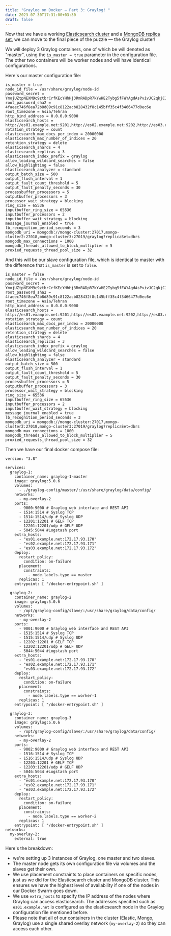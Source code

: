 ```yaml
---
title: "Graylog on Docker — Part 3: Graylog! "
date: 2023-07-30T17:31:00+03:30
draft: false
---
```


Now that we have a working [Elasticsearch cluster](https://workingtitle.pro/posts/graylog-on-docker-part-1/) and a [MongoDB replica set](https://workingtitle.pro/posts/graylog-on-docker-part-2/), we can move to the final piece of the puzzle — the Graylog cluster!

We will deploy 3 Graylog containers, one of which be will denoted as "master", using the `is_master = true` parameter in the configuration file. The other two containers will be worker nodes and will have identical configurations.

Here's our master configuration file:
```
is_master = true
node_id_file = /usr/share/graylog/node-id
password_secret = YmojUZtpNEXM9c9ztbrCrfKEcYHhHj3RmRADpR7kYwHE2Tybg5fFWYAgdAsPvivJC2qkjCJonDqmnRiFeRsQM
root_password_sha2 = 4faeec746f8ea72b8d89c91c8122acb828432f8c145bff35c4f3466477d0ec6e
root_timezone = Asia/Tehran
http_bind_address = 0.0.0.0:9000
elasticsearch_hosts = http://es01.example.net:9201,http://es02.example.net:9202,http://es03.example.net:9203
rotation_strategy = count
elasticsearch_max_docs_per_index = 20000000
elasticsearch_max_number_of_indices = 20
retention_strategy = delete
elasticsearch_shards = 4
elasticsearch_replicas = 3
elasticsearch_index_prefix = graylog
allow_leading_wildcard_searches = false
allow_highlighting = false
elasticsearch_analyzer = standard
output_batch_size = 500
output_flush_interval = 1
output_fault_count_threshold = 5
output_fault_penalty_seconds = 30
processbuffer_processors = 5
outputbuffer_processors = 3
processor_wait_strategy = blocking
ring_size = 65536
inputbuffer_ring_size = 65536
inputbuffer_processors = 2
inputbuffer_wait_strategy = blocking
message_journal_enabled = true
lb_recognition_period_seconds = 3
mongodb_uri = mongodb://mongo-cluster:27017,mongo-cluster2:27018,mongo-cluster3:27019/graylog?replicaSet=dbrs
mongodb_max_connections = 1000
mongodb_threads_allowed_to_block_multiplier = 5
proxied_requests_thread_pool_size = 32
```

And this will be our slave configuration file, which is identical to master with the difference that `is_master` is set to `false`.
```
is_master = false
node_id_file = /usr/share/graylog/node-id
password_secret = YmojUZtpNEXM9c9ztbrCrfKEcYHhHj3RmRADpR7kYwHE2Tybg5fFWYAgdAsPvivJC2qkjCJonDqmnRiFeRsQM
root_password_sha2 = 4faeec746f8ea72b8d89c91c8122acb828432f8c145bff35c4f3466477d0ec6e
root_timezone = Asia/Tehran
http_bind_address = 0.0.0.0:9000
elasticsearch_hosts = http://es01.example.net:9201,http://es02.example.net:9202,http://es03.example.net:9203
rotation_strategy = count
elasticsearch_max_docs_per_index = 20000000
elasticsearch_max_number_of_indices = 20
retention_strategy = delete
elasticsearch_shards = 4
elasticsearch_replicas = 3
elasticsearch_index_prefix = graylog
allow_leading_wildcard_searches = false
allow_highlighting = false
elasticsearch_analyzer = standard
output_batch_size = 500
output_flush_interval = 1
output_fault_count_threshold = 5
output_fault_penalty_seconds = 30
processbuffer_processors = 5
outputbuffer_processors = 3
processor_wait_strategy = blocking
ring_size = 65536
inputbuffer_ring_size = 65536
inputbuffer_processors = 2
inputbuffer_wait_strategy = blocking
message_journal_enabled = true
lb_recognition_period_seconds = 3
mongodb_uri = mongodb://mongo-cluster:27017,mongo-cluster2:27018,mongo-cluster3:27019/graylog?replicaSet=dbrs
mongodb_max_connections = 1000
mongodb_threads_allowed_to_block_multiplier = 5
proxied_requests_thread_pool_size = 32
```


Then we have our final docker compose file:

```
version: "3.8"

services:
  graylog-1:
    container_name: graylog-1-master
    image: graylog:5.0.6    
    volumes: 
      - ./graylog-config/master/:/usr/share/graylog/data/config/
    networks:
      - my-overlay-2
    ports:
      - 9000:9000 # Graylog web interface and REST API
      - 1514:1514 # Syslog TCP
      - 1514:1514/udp # Syslog UDP
      - 12201:12201 # GELF TCP
      - 12201:12201/udp # GELF UDP
      - 5045:5044 #Logstash port
    extra_hosts:
      - "es01.example.net:172.17.93.170"
      - "es02.example.net:172.17.93.171"
      - "es03.example.net:172.17.93.172"
    deploy:
      restart_policy:
        condition: on-failure
      placement:
        constraints:
          - node.labels.type == master
      replicas: 1
    entrypoint: [ "/docker-entrypoint.sh" ]

  graylog-2:
    container_name: graylog-2
    image: graylog:5.0.6
    volumes:
      - /opt/graylog-config/slave/:/usr/share/graylog/data/config/
    networks:
      - my-overlay-2
    ports:
      - 9001:9000 # Graylog web interface and REST API
      - 1515:1514 # Syslog TCP
      - 1515:1514/udp # Syslog UDP
      - 12202:12201 # GELF TCP
      - 12202:12201/udp # GELF UDP
      - 5044:5044 #Logstash port
    extra_hosts: 
      - "es01.example.net:172.17.93.170" 
      - "es02.example.net:172.17.93.171"
      - "es03.example.net:172.17.93.172"
    deploy:
      restart_policy:
        condition: on-failure
      placement:
        constraints:
          - node.labels.type == worker-1
      replicas: 1
    entrypoint: [ "/docker-entrypoint.sh" ]

  graylog-3:
    container_name: graylog-3
    image: graylog:5.0.6
    volumes:
      - /opt/graylog-config/slave/:/usr/share/graylog/data/config/
    networks:
      - my-overlay-2
    ports:
      - 9002:9000 # Graylog web interface and REST API
      - 1516:1514 # Syslog TCP
      - 1516:1514/udp # Syslog UDP
      - 12203:12201 # GELF TCP
      - 12203:12201/udp # GELF UDP
      - 5046:5044 #Logstash port
    extra_hosts: 
      - "es01.example.net:172.17.93.170" 
      - "es02.example.net:172.17.93.171"
      - "es03.example.net:172.17.93.172"
    deploy:
      restart_policy:
        condition: on-failure
      placement:
        constraints:
          - node.labels.type == worker-2    
      replicas: 1
    entrypoint: [ "/docker-entrypoint.sh" ]
networks:
  my-overlay-2:
    external: true

```

Here's the breakdown: 

- we're setting up 3 instances of Graylog, one master and two slaves.
- The master node gets its own configuration file via volumes and the slaves get their own.
- We use placement constraints to place containers on specific nodes, just as we did for the Elasticsearch cluster and MongoDB cluster. This ensures we have the highest level of availability if one of the nodes in our Docker Swarm goes down. 
- We use `extra_hosts` to specify the IP address of the nodes where Graylog can access elasticsearch. The addresses specified such as `es01.example.net` is configured as the elasticsearch node in the Graylog configuration file mentioned before. 
- Please note that all of our containers in the cluster (Elastic, Mongo, Graylog) use a single shared overlay network (`my-overlay-2`) so they can access each other.
